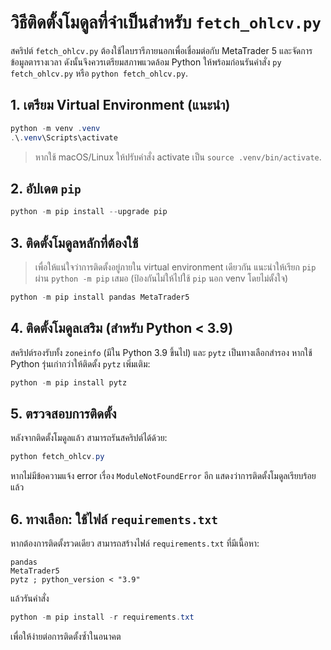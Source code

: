 # วิธีติดตั้งโมดูลที่จำเป็นสำหรับ `fetch_ohlcv.py`

สคริปต์ `fetch_ohlcv.py` ต้องใช้ไลบรารีภายนอกเพื่อเชื่อมต่อกับ MetaTrader 5 และจัดการข้อมูลตารางเวลา ดังนั้นจึงควรเตรียมสภาพแวดล้อม Python ให้พร้อมก่อนรันคำสั่ง `py fetch_ohlcv.py` หรือ `python fetch_ohlcv.py`.

## 1. เตรียม Virtual Environment (แนะนำ)

```powershell
python -m venv .venv
.\.venv\Scripts\activate
```

> หากใช้ macOS/Linux ให้ปรับคำสั่ง activate เป็น `source .venv/bin/activate`.

## 2. อัปเดต `pip`

```powershell
python -m pip install --upgrade pip
```

## 3. ติดตั้งโมดูลหลักที่ต้องใช้

> เพื่อให้แน่ใจว่าการติดตั้งอยู่ภายใน virtual environment เดียวกัน แนะนำให้เรียก `pip` ผ่าน `python -m pip` เสมอ (ป้องกันไม่ให้ไปใช้ `pip` นอก venv โดยไม่ตั้งใจ)

```powershell
python -m pip install pandas MetaTrader5
```

## 4. ติดตั้งโมดูลเสริม (สำหรับ Python < 3.9)

สคริปต์รองรับทั้ง `zoneinfo` (มีใน Python 3.9 ขึ้นไป) และ `pytz` เป็นทางเลือกสำรอง หากใช้ Python รุ่นเก่ากว่าให้ติดตั้ง `pytz` เพิ่มเติม:

```powershell
python -m pip install pytz
```

## 5. ตรวจสอบการติดตั้ง

หลังจากติดตั้งโมดูลแล้ว สามารถรันสคริปต์ได้ด้วย:

```powershell
python fetch_ohlcv.py
```

หากไม่มีข้อความแจ้ง error เรื่อง `ModuleNotFoundError` อีก แสดงว่าการติดตั้งโมดูลเรียบร้อยแล้ว

## 6. ทางเลือก: ใช้ไฟล์ `requirements.txt`

หากต้องการติดตั้งรวดเดียว สามารถสร้างไฟล์ `requirements.txt` ที่มีเนื้อหา:

```
pandas
MetaTrader5
pytz ; python_version < "3.9"
```

แล้วรันคำสั่ง

```powershell
python -m pip install -r requirements.txt
```

เพื่อให้ง่ายต่อการติดตั้งซ้ำในอนาคต
